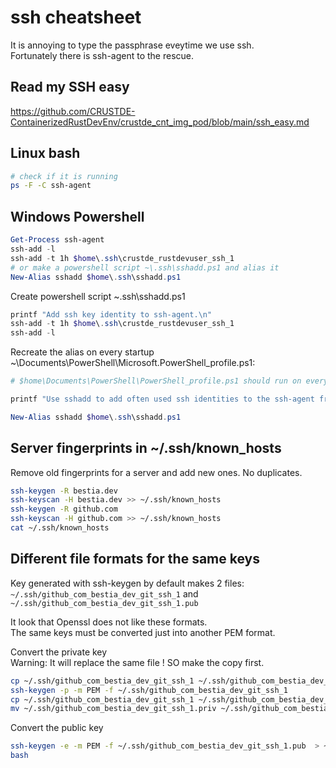 # ssh cheatsheet

It is annoying to type the passphrase eveytime we use ssh.  
Fortunately there is ssh-agent to the rescue. 

## Read my SSH easy

<https://github.com/CRUSTDE-ContainerizedRustDevEnv/crustde_cnt_img_pod/blob/main/ssh_easy.md>

## Linux bash

```bash
# check if it is running
ps -F -C ssh-agent
```

## Windows Powershell

```powershell
Get-Process ssh-agent
ssh-add -l
ssh-add -t 1h $home\.ssh\crustde_rustdevuser_ssh_1
# or make a powershell script ~\.ssh\sshadd.ps1 and alias it
New-Alias sshadd $home\.ssh\sshadd.ps1
```

Create powershell script ~\.ssh\sshadd.ps1
 
```ps1
printf "Add ssh key identity to ssh-agent.\n"
ssh-add -t 1h $home\.ssh\crustde_rustdevuser_ssh_1
ssh-add -l
```

Recreate the alias on every startup ~\Documents\PowerShell\Microsoft.PowerShell_profile.ps1:

```ps1
# $home\Documents\PowerShell\PowerShell_profile.ps1 should run on every startup

printf "Use sshadd to add often used ssh identities to the ssh-agent from $home\.ssh\sshadd.ps1.\n"

New-Alias sshadd $home\.ssh\sshadd.ps1
```

## Server fingerprints in ~/.ssh/known_hosts

Remove old fingerprints for a server and add new ones. No duplicates.

```bash
ssh-keygen -R bestia.dev
ssh-keyscan -H bestia.dev >> ~/.ssh/known_hosts
ssh-keygen -R github.com
ssh-keyscan -H github.com >> ~/.ssh/known_hosts
cat ~/.ssh/known_hosts
```

## Different file formats for the same keys

Key generated with ssh-keygen by default makes 2 files:  
`~/.ssh/github_com_bestia_dev_git_ssh_1` and 
`~/.ssh/github_com_bestia_dev_git_ssh_1.pub`

It look that Openssl does not like these formats.  
The same keys must be converted just into another PEM format.

Convert the private key  
Warning: It will replace the same file ! SO make the copy first.

```bash
cp ~/.ssh/github_com_bestia_dev_git_ssh_1 ~/.ssh/github_com_bestia_dev_git_ssh_1.priv
ssh-keygen -p -m PEM -f ~/.ssh/github_com_bestia_dev_git_ssh_1
cp ~/.ssh/github_com_bestia_dev_git_ssh_1 ~/.ssh/github_com_bestia_dev_git_ssh_1.priv.pem
mv ~/.ssh/github_com_bestia_dev_git_ssh_1.priv ~/.ssh/github_com_bestia_dev_git_ssh_1
```

Convert the public key

```bash
ssh-keygen -e -m PEM -f ~/.ssh/github_com_bestia_dev_git_ssh_1.pub  > ~/.ssh/github_com_bestia_dev_git_ssh_1.pub.pem
bash

